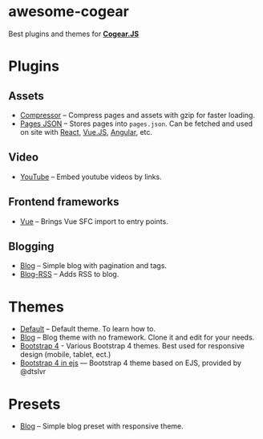 # awesome-cogear

Best plugins and themes for [**Cogear.JS**](https://cogearjs.org)

# Plugins

## Assets

* [Compressor](https://github.com/codemotion/cogear-plugin-compressor) – Compress pages and assets with gzip for faster loading. 
* [Pages JSON](https://github.com/codemotion/cogear-plugin-pages-json) – Stores pages into `pages.json`. Can be fetched and used on site with [React](https://reactjs.org), [Vue.JS](https://vuejs.org), [Angular](https://angular.io), etc.

## Video

* [YouTube](https://github.com/codemotion/cogear-plugin-youtube) – Embed youtube videos by links.

## Frontend frameworks
* [Vue](https://github.com/codemotion/cogear-plugin-vue) – Brings Vue SFC import to entry points.

## Blogging

* [Blog](https://github.com/codemotion/cogear-plugin-blog) – Simple blog with pagination and tags.
* [Blog-RSS](https://github.com/codemotion/cogear-plugin-blog-rss) – Adds RSS to blog.

# Themes

* [Default](https://github.com/codemotion/cogear-theme-default) – Default theme. To learn how to.
* [Blog](https://github.com/codemotion/cogear-theme-blog) – Blog theme with no framework. Clone it and edit for your needs.
* [Bootstrap 4](https://github.com/codemotion/awesome-cogear) - Various Bootstrap 4 themes. Best used for responsive design (mobile, tablet, ect.)
* [Bootstrap 4 in ejs](https://github.com/dtslvr/cogear-theme-ejs-bootstrap-blog) — Bootstrap 4 theme based on EJS, provided by @dtslvr

# Presets

* [Blog](https://github.com/codemotion/cogear-preset-blog) – Simple blog preset with responsive theme.

